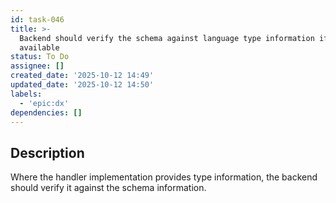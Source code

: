 ```yaml
---
id: task-046
title: >-
  Backend should verify the schema against language type information if
  available
status: To Do
assignee: []
created_date: '2025-10-12 14:49'
updated_date: '2025-10-12 14:50'
labels:
  - 'epic:dx'
dependencies: []
---
```


## Description

<!-- SECTION:DESCRIPTION:BEGIN -->
Where the handler implementation provides type information, the backend should verify it against the schema information.
<!-- SECTION:DESCRIPTION:END -->
